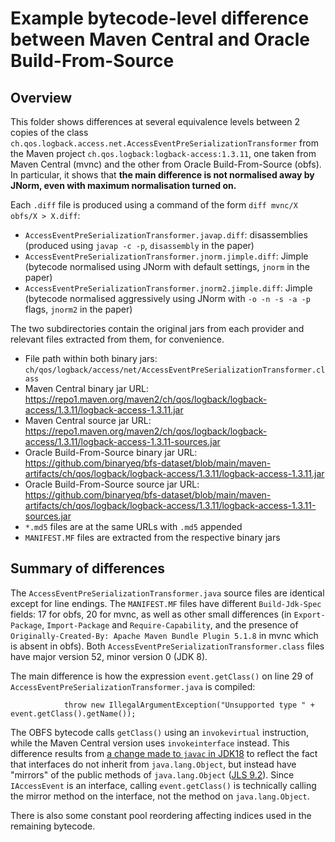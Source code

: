 # Example bytecode-level difference between Maven Central and Oracle Build-From-Source

## Overview

This folder shows differences at several equivalence levels between 2 copies of the class `ch.qos.logback.access.net.AccessEventPreSerializationTransformer` from the Maven project `ch.qos.logback:logback-access:1.3.11`, one taken from Maven Central (mvnc) and the other from Oracle Build-From-Source (obfs).
In particular, it shows that **the main difference is not normalised away by JNorm, even with maximum normalisation turned on.**

Each `.diff` file is produced using a command of the form `diff mvnc/X obfs/X > X.diff`:
- `AccessEventPreSerializationTransformer.javap.diff`: disassemblies (produced using `javap -c -p`, `disassembly` in the paper)
- `AccessEventPreSerializationTransformer.jnorm.jimple.diff`: Jimple (bytecode normalised using JNorm with default settings, `jnorm` in the paper)
- `AccessEventPreSerializationTransformer.jnorm2.jimple.diff`: Jimple (bytecode normalised aggressively using JNorm with `-o -n -s -a -p` flags, `jnorm2` in the paper)

The two subdirectories contain the original jars from each provider and relevant files extracted from them, for convenience.

- File path within both binary jars: `ch/qos/logback/access/net/AccessEventPreSerializationTransformer.class`
- Maven Central binary jar URL: https://repo1.maven.org/maven2/ch/qos/logback/logback-access/1.3.11/logback-access-1.3.11.jar
- Maven Central source jar URL: https://repo1.maven.org/maven2/ch/qos/logback/logback-access/1.3.11/logback-access-1.3.11-sources.jar
- Oracle Build-From-Source binary jar URL: https://github.com/binaryeq/bfs-dataset/blob/main/maven-artifacts/ch/qos/logback/logback-access/1.3.11/logback-access-1.3.11.jar
- Oracle Build-From-Source source jar URL: https://github.com/binaryeq/bfs-dataset/blob/main/maven-artifacts/ch/qos/logback/logback-access/1.3.11/logback-access-1.3.11-sources.jar
- `*.md5` files are at the same URLs with `.md5` appended
- `MANIFEST.MF` files are extracted from the respective binary jars

## Summary of differences

The `AccessEventPreSerializationTransformer.java` source files are identical except for line endings. The `MANIFEST.MF` files have different `Build-Jdk-Spec` fields: 17 for obfs, 20 for mvnc, as well as other small differences (in `Export-Package`, `Import-Package` and `Require-Capability`, and the presence of `Originally-Created-By: Apache Maven Bundle Plugin 5.1.8` in mvnc which is absent in obfs). Both `AccessEventPreSerializationTransformer.class` files have major version 52, minor version 0 (JDK 8).

The main difference is how the expression `event.getClass()` on line 29 of `AccessEventPreSerializationTransformer.java` is compiled:

```
            throw new IllegalArgumentException("Unsupported type " + event.getClass().getName());
```

The OBFS bytecode calls `getClass()` using an `invokevirtual` instruction, while the Maven Central version uses `invokeinterface` instead.
This difference results from [a change made to `javac` in JDK18](https://github.com/openjdk/jdk/pull/5165) to reflect the fact that interfaces do not inherit from `java.lang.Object`, but instead have "mirrors" of the public methods of `java.lang.Object` ([JLS 9.2](https://docs.oracle.com/javase/specs/jls/se18/html/jls-9.html#jls-9.2)). Since `IAccessEvent` is an interface, calling `event.getClass()` is technically calling the mirror method on the interface, not the method on `java.lang.Object`.

There is also some constant pool reordering affecting indices used in the remaining bytecode.
